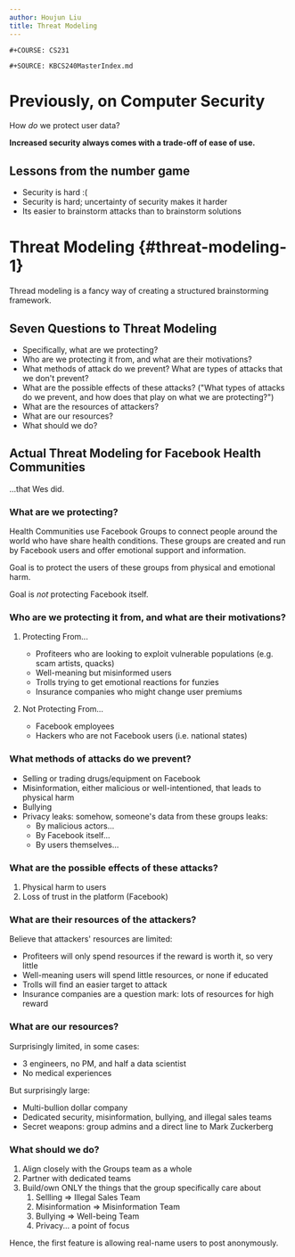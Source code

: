 ```yaml
---
author: Houjun Liu
title: Threat Modeling
---
```


```{=org}
#+COURSE: CS231
```
```{=org}
#+SOURCE: KBCS240MasterIndex.md
```
# Previously, on Computer Security

How *do* we protect user data?

****Increased security always comes with a trade-off of ease of use.****

## Lessons from the number game

-   Security is hard :(
-   Security is hard; uncertainty of security makes it harder
-   Its easier to brainstorm attacks than to brainstorm solutions

# Threat Modeling {#threat-modeling-1}

Thread modeling is a fancy way of creating a structured brainstorming
framework.

## Seven Questions to Threat Modeling

-   Specifically, what are we protecting?
-   Who are we protecting it from, and what are their motivations?
-   What methods of attack do we prevent? What are types of attacks that
    we don\'t prevent?
-   What are the possible effects of these attacks? (\"What types of
    attacks do we prevent, and how does that play on what we are
    protecting?\")
-   What are the resources of attackers?
-   What are our resources?
-   What should we do?

## Actual Threat Modeling for Facebook Health Communities

...that Wes did.

### What are we protecting?

Health Communities use Facebook Groups to connect people around the
world who have share health conditions. These groups are created and run
by Facebook users and offer emotional support and information.

Goal is to protect the users of these groups from physical and emotional
harm.

Goal is *not* protecting Facebook itself.

### Who are we protecting it from, and what are their motivations?

1.  Protecting From...

    -   Profiteers who are looking to exploit vulnerable populations
        (e.g. scam artists, quacks)
    -   Well-meaning but misinformed users
    -   Trolls trying to get emotional reactions for funzies
    -   Insurance companies who might change user premiums

2.  Not Protecting From...

    -   Facebook employees
    -   Hackers who are not Facebook users (i.e. national states)

### What methods of attacks do we prevent?

-   Selling or trading drugs/equipment on Facebook
-   Misinformation, either malicious or well-intentioned, that leads to
    physical harm
-   Bullying
-   Privacy leaks: somehow, someone\'s data from these groups leaks:
    -   By malicious actors...
    -   By Facebook itself...
    -   By users themselves...

### What are the possible effects of these attacks?

1.  Physical harm to users
2.  Loss of trust in the platform (Facebook)

### What are their resources of the attackers?

Believe that attackers\' resources are limited:

-   Profiteers will only spend resources if the reward is worth it, so
    very little
-   Well-meaning users will spend little resources, or none if educated
-   Trolls will find an easier target to attack
-   Insurance companies are a question mark: lots of resources for high
    reward

### What are our resources?

Surprisingly limited, in some cases:

-   3 engineers, no PM, and half a data scientist
-   No medical experiences

But surprisingly large:

-   Multi-bullion dollar company
-   Dedicated security, misinformation, bullying, and illegal sales
    teams
-   Secret weapons: group admins and a direct line to Mark Zuckerberg

### What should we do?

1.  Align closely with the Groups team as a whole
2.  Partner with dedicated teams
3.  Build/own ONLY the things that the group specifically care about
    1.  Sellling => Illegal Sales Team
    2.  Misinformation => Misinformation Team
    3.  Bullying => Well-being Team
    4.  Privacy... a point of focus

Hence, the first feature is allowing real-name users to post
anonymously.
